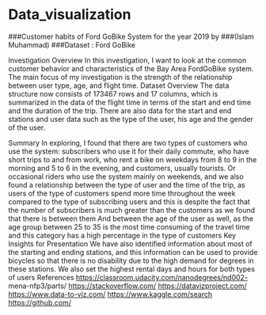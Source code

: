 # Data_visualization
###Customer habits of Ford GoBike System for the year 2019 by 
###(Islam Muhammad) 
###Dataset : Ford GoBike 
 
Investigation Overview 
In this investigation, I want to look at the common customer behavior and characteristics of 
the Bay Area FordGoBike system. The main focus of my investigation is the strength of the 
relationship between user type, age, and flight time. 
Dataset Overview 
The data structure now consists of 173467 rows and 17 columns, which is summarized in the 
data of the flight time in terms of the start and end time and the duration of the trip. There are 
also data for the start and end stations and user data such as the type of the user, his age and 
the gender of the user. 
 
Summary 
In exploring, I found that there are two types of customers who use the system: subscribers 
who use it for their daily commute, who have short trips to and from work, who rent a bike on
weekdays from 8 to 9 in the morning and 5 to 6 in the evening, and customers, usually 
tourists. Or occasional riders who use the system mainly on weekends, and we also found a 
relationship between the type of user and the time of the trip, as users of the type of 
customers spend more time throughout the week compared to the type of subscribing users 
and this is despite the fact that the number of subscribers is much greater than the customers 
as we found that there is between them And between the age of the user as well, as the age 
group between 25 to 35 is the most time consuming of the travel time and this category has a 
high percentage in the type of customers 
Key Insights for Presentation 
We have also identified information about most of the starting and ending stations, and this 
information can be used to provide bicycles so that there is no disability due to the high 
demand for degrees in these stations. We also set the highest rental days and hours for both 
types of users 
References https://classroom.udacity.com/nanodegrees/nd002-
mena-nfp3/parts/ https://stackoverflow.com/
https://datavizproject.com/ https://www.data-to-viz.com/
https://www.kaggle.com/search
https://github.com/

